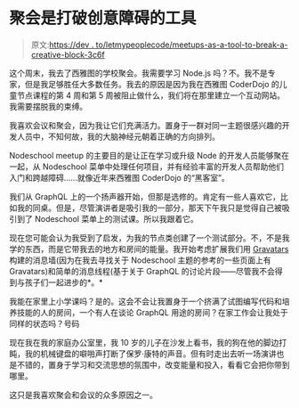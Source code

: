 # 聚会是打破创意障碍的工具

> 原文:[https://dev . to/letmypeoplecode/meetups-as-a-tool-to-break-a-creative-block-3c6f](https://dev.to/letmypeoplecode/meetups-as-a-tool-to-break-a-creative-block-3c6f)

这个周末，我去了西雅图的学校聚会。我需要学习 Node.js 吗？不。我不是专家，但是我足够胜任大多数任务。我去的原因是因为我在西雅图 CoderDojo 的儿童节点课程的第 4 周和第 5 周被阻止做什么，我们将在那里建立一个互动网站。我需要摆脱我的束缚。

我喜欢会议和聚会，因为我让它们充满活力。置身于一群对同一主题很感兴趣的开发人员中，不知何故，我的大脑神经元朝着正确的方向排列。

Nodeschool meetup 的主要目的是让正在学习或升级 Node 的开发人员能够聚在一起，从 Nodeschool 菜单中处理任何项目，并有经验丰富的开发人员帮助他们入门和跨越障碍……就像近年来西雅图 CoderDojo 的“黑客室”。

我们从 GraphQL 上的一个扬声器开始，但那是选修的。肯定有一些人喜欢它，比如我的同桌。但是，尽管演讲者是吸引我的一部分，那天下午我只是觉得自己被吸引到了 Nodeschool 菜单上的测试课。所以我跟着它。

现在您可能会认为我受到了启发，为我的节点类创建了一个测试部分。不，不是我学的东西，而是它带我去的地方和房间的能量。我开始考虑扩展我们用 [Gravatars](https://www.gravatar.com) 构建的消息墙(因为在我去寻找关于 Nodeschool 主题的参考的一些页面上有 Gravatars)和简单的消息线程(基于关于 GraphQL 的讨论片段——尽管我不会得到与孩子们一起进步的*。*

我能在家里上小学课吗？是的。这会不会让我置身于一个挤满了试图编写代码和培养技能的人的房间，一个有人在谈论 GraphQL 用途的房间？在家工作会让我处于同样的状态吗？号码

现在我在我的家庭办公室里，我 10 岁的儿子在沙发上看书，我的狗在他的脚边打盹，我的机械键盘的噼啪声打断了保罗·康特的声音。但有时走出去听一场演讲也是不错的，置身于学习和交流思想的氛围中，改变能量和投入，看看它会把你带到哪里。

这只是我喜欢聚会和会议的众多原因之一。